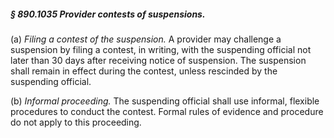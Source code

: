 ##### § 890.1035 Provider contests of suspensions. #####

(a) *Filing a contest of the suspension.* A provider may challenge a suspension by filing a contest, in writing, with the suspending official not later than 30 days after receiving notice of suspension. The suspension shall remain in effect during the contest, unless rescinded by the suspending official.

(b) *Informal proceeding.* The suspending official shall use informal, flexible procedures to conduct the contest. Formal rules of evidence and procedure do not apply to this proceeding.